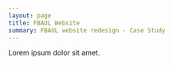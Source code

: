 ```yaml
---
layout: page
title: FBAUL Website
summary: FBAUL website redesign - Case Study
---
```


Lorem ipsum dolor sit amet.